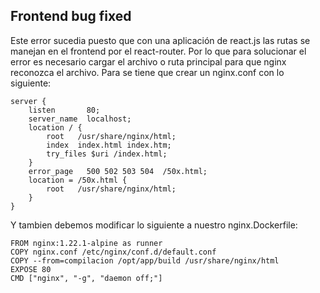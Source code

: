 ## Frontend bug fixed

Este error sucedia puesto que con una aplicación de react.js las rutas se manejan en el frontend por el react-router. Por lo que para solucionar el error es necesario cargar el archivo o ruta principal para que nginx reconozca el archivo. Para se tiene que crear un nginx.conf con lo siguiente:

    server {
        listen       80;
        server_name  localhost;
        location / {
            root   /usr/share/nginx/html;
            index  index.html index.htm;
            try_files $uri /index.html;                 
        }
        error_page   500 502 503 504  /50x.html;
        location = /50x.html {
            root   /usr/share/nginx/html;
        }
    }

Y tambien debemos modificar lo siguiente a nuestro nginx.Dockerfile:


    FROM nginx:1.22.1-alpine as runner
    COPY nginx.conf /etc/nginx/conf.d/default.conf
    COPY --from=compilacion /opt/app/build /usr/share/nginx/html
    EXPOSE 80
    CMD ["nginx", "-g", "daemon off;"]
